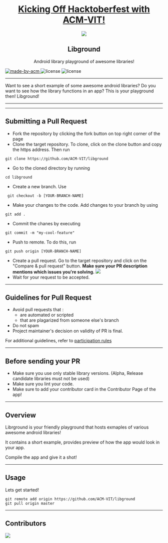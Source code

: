 <h1 align="center"><a href="https://organize.mlh.io/participants/events/4390-kickstarting-hacktoberfest-with-acm-vit">Kicking Off Hacktoberfest with ACM-VIT!</a></h1>
<p align="center">
<img src="https://raw.githubusercontent.com/Malika01/hacktoberfest-readme/master/Final.png">
</p>

<h2 align="center"> Libground </h2>

<p align="center"> 
Android library playground of awesome libraries!
</p>

<p>
  <a href="https://acmvit.in/" target="_blank">
    <img alt="made-by-acm" src="https://img.shields.io/badge/MADE%20BY-ACM%20VIT-blue?style=for-the-badge" />
   </a>
    <img alt="license" src="https://img.shields.io/badge/License-MIT-green.svg?style=for-the-badge" />
  <img alt="license" src="https://img.shields.io/github/workflow/status/ACM-VIT/libground/Android+App+Build?style=for-the-badge" />
</p>


---

Want to see a short example of some awesome android libraries?  Do you want to see how the library functions in an app? This is your playground then! Libground!


---

---
## Submitting a Pull Request

 * Fork the repository by clicking the fork button on top right corner of the page
 * Clone the target repository. To clone, click on the clone button and copy the https address. Then run 
 <pre><code>git clone https://github.com/ACM-VIT/libground</code></pre>
* Go to the cloned directory by running 
<pre><code>cd libground</code></pre>
* Create a new branch. Use 
<pre><code> git checkout -b [YOUR-BRANCH-NAME]</code></pre>
* Make your changes to the code. Add changes to your branch by using 
<pre><code>git add .</code></pre>
* Commit the chanes by executing
<pre><code>git commit -m "my-cool-feature"</code></pre>
* Push to remote. To do this, run 
<pre><code>git push origin [YOUR-BRANCH-NAME]</code></pre>
* Create a pull request. Go to the target repository and click on the "Compare & pull request" button. **Make sure your PR description mentions which issues you're solving.**
<img src="https://drive.google.com/u/1/uc?id=1f9JKAR-kRvCRGxIs_SAvegaYDPx53T9G&export=download"></img>
* Wait for your request to be accepted. 

---
## Guidelines for Pull Request

<!-- general guidelines here -->
  * Avoid pull requests that :
      * are automated or scripted
      * that are plagarized from someone else's branch
  * Do not spam
  * Project maintainer's decision on validity of PR is final.

  For additional guidelines, refer to [participation rules](https://hacktoberfest.digitalocean.com/details#rules)

---

## Before sending your PR

- Make sure you use only stable library versions. (Alpha, Release candidate libraries must not be used)
- Make sure you lint your code.
- Make sure to add your contributor card in the Contributor Page of the app!
  
---
## Overview

Librground is your friendly playground that hosts exmaples of various awesome android libraries!

It contains a short example, provides preview of how the app would look in your app. 

Compile the app and give it a shot!

---
## Usage
<!-- How To, Features, Installation etc. as subheadings in this section. example-->

Lets get started!
```console
git remote add origin https://github.com/ACM-VIT/libground
git pull origin master
```

---
## Contributors
<a href="https://github.com/ACM-VIT/libground/graphs/contributors">
  <img src="https://contributors-img.web.app/image?repo=ACM-VIT/libground" />
</a>
